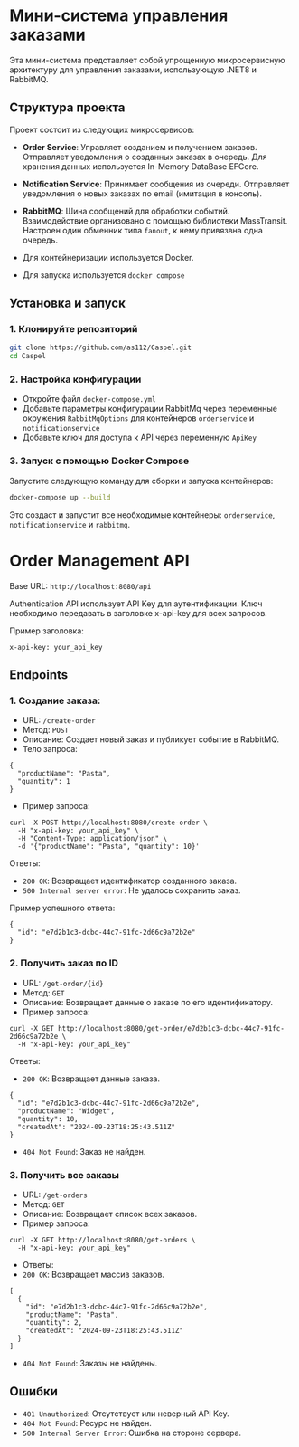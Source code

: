 # Мини-система управления заказами

Эта мини-система представляет собой упрощенную микросервисную архитектуру для управления заказами, использующую .NET8 и RabbitMQ.

## Структура проекта

Проект состоит из следующих микросервисов:

- **Order Service**: Управляет созданием и получением заказов. Отправляет уведомления о созданных заказах в очередь. Для хранения данных используется In-Memory DataBase EFCore.
- **Notification Service**: Принимает сообщения из очереди. Отправляет уведомления о новых заказах по email (имитация в консоль).
- **RabbitMQ**: Шина сообщений для обработки событий. Взаимодействие организовано с помощью библиотеки MassTransit. Настроен один обменник типа `fanout`, к нему привязвна одна очередь.

- Для контейнеризации используется Docker.
- Для запуска используется `docker compose`

## Установка и запуск

### 1. Клонируйте репозиторий

```bash
git clone https://github.com/as112/Caspel.git
cd Caspel
```
### 2. Настройка конфигурации

- Откройте файл `docker-compose.yml`
- Добавьте параметры конфигурации RabbitMq через переменные окружения `RabbitMqOptions` для контейнеров `orderservice` и `notificationservice`
- Добавьте ключ для доступа к API через переменную `ApiKey`

 ### 3. Запуск с помощью Docker Compose
 
Запустите следующую команду для сборки и запуска контейнеров:

```bash
docker-compose up --build
```
Это создаст и запустит все необходимые контейнеры: `orderservice`, `notificationservice` и `rabbitmq`.

# Order Management API
Base URL:
`http://localhost:8080/api`

Authentication
API использует API Key для аутентификации. Ключ необходимо передавать в заголовке x-api-key для всех запросов.

Пример заголовка:
```
x-api-key: your_api_key
```
## Endpoints
### 1. Создание заказа:
- URL: `/create-order`
- Метод: `POST`
- Описание: Создает новый заказ и публикует событие в RabbitMQ.
- Тело запроса:
```
{
  "productName": "Pasta",
  "quantity": 1
}
```
- Пример запроса:
```
curl -X POST http://localhost:8080/create-order \
  -H "x-api-key: your_api_key" \
  -H "Content-Type: application/json" \
  -d '{"productName": "Pasta", "quantity": 10}'
```

Ответы:
- `200 OK`: Возвращает идентификатор созданного заказа.
- `500 Internal server error`: Не удалось сохранить заказ.

Пример успешного ответа:
```
{
  "id": "e7d2b1c3-dcbc-44c7-91fc-2d66c9a72b2e"
}
```

### 2. Получить заказ по ID
- URL: `/get-order/{id}`
- Метод: `GET`
- Описание: Возвращает данные о заказе по его идентификатору.
- Пример запроса:

```
curl -X GET http://localhost:8080/get-order/e7d2b1c3-dcbc-44c7-91fc-2d66c9a72b2e \
  -H "x-api-key: your_api_key"
```
Ответы:
- `200 OK`: Возвращает данные заказа.
```
{
  "id": "e7d2b1c3-dcbc-44c7-91fc-2d66c9a72b2e",
  "productName": "Widget",
  "quantity": 10,
  "createdAt": "2024-09-23T18:25:43.511Z"
}
```
- `404 Not Found`: Заказ не найден.

### 3. Получить все заказы
- URL: `/get-orders`
- Метод: `GET`
- Описание: Возвращает список всех заказов.
- Пример запроса:
```
curl -X GET http://localhost:8080/get-orders \
  -H "x-api-key: your_api_key"
```
- Ответы:
- `200 OK`: Возвращает массив заказов.
```
[
  {
    "id": "e7d2b1c3-dcbc-44c7-91fc-2d66c9a72b2e",
    "productName": "Pasta",
    "quantity": 2,
    "createdAt": "2024-09-23T18:25:43.511Z"
  }
]
```
- `404 Not Found`: Заказы не найдены.

## Ошибки
- `401 Unauthorized`: Отсутствует или неверный API Key.
- `404 Not Found`: Ресурс не найден.
- `500 Internal Server Error`: Ошибка на стороне сервера.
